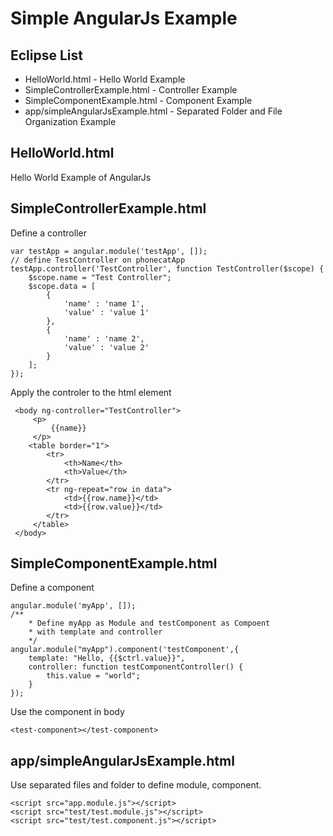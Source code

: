# Simple AngularJs Example

## Eclipse List
* HelloWorld.html - Hello World Example
* SimpleControllerExample.html - Controller Example 
* SimpleComponentExample.html - Component Example
* app/simpleAngularJsExample.html - Separated Folder and File Organization Example

## HelloWorld.html
Hello World Example of AngularJs

## SimpleControllerExample.html
Define a controller
```
var testApp = angular.module('testApp', []);
// define TestController on phonecatApp
testApp.controller('TestController', function TestController($scope) {
    $scope.name = "Test Controller";
    $scope.data = [
        {
            'name' : 'name 1',
            'value' : 'value 1'
        }, 
        {
            'name' : 'name 2',
            'value' : 'value 2'
        }
    ];
});
```
Apply the controler to the html element
```
 <body ng-controller="TestController">
     <p>
         {{name}}
     </p>
    <table border="1">
        <tr>
            <th>Name</th>
            <th>Value</th>
        </tr>
        <tr ng-repeat="row in data">
            <td>{{row.name}}</td>
            <td>{{row.value}}</td>
        </tr>
     </table>
 </body>
```

## SimpleComponentExample.html
Define a component
```
angular.module('myApp', []);
/**
    * Define myApp as Module and testComponent as Compoent
    * with template and controller
    */
angular.module("myApp").component('testComponent',{
    template: "Hello, {{$ctrl.value}}",
    controller: function testComponentController() {
        this.value = "world";
    }
});
```

Use the component in body
```
<test-component></test-component>
```

## app/simpleAngularJsExample.html
Use separated files and folder to define module, component.
```
<script src="app.module.js"></script>
<script src="test/test.module.js"></script>
<script src="test/test.component.js"></script>
```